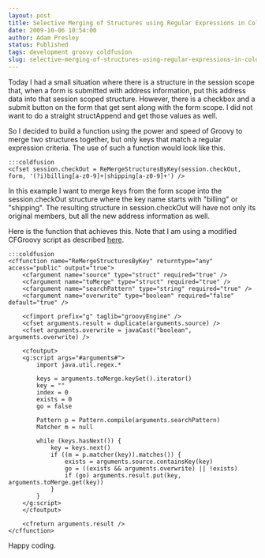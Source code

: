 ```yaml
---
layout: post
title: Selective Merging of Structures using Regular Expressions in ColdFusion
date: 2009-10-06 10:54:00
author: Adam Presley
status: Published
tags: development groovy coldfusion
slug: selective-merging-of-structures-using-regular-expressions-in-coldfusion
---
```


Today I had a small situation where there is a structure in the session
scope that, when a form is submitted with address information, put this
address data into that session scoped structure. However, there is a
checkbox and a submit button on the form that get sent along with the
form scope. I did not want to do a straight structAppend and get those
values as well.

So I decided to build a function using the power and speed of Groovy to
merge two structures together, but only keys that match a regular
expression criteria. The use of such a function would look like this.

	:::coldfusion
	<cfset session.checkOut = ReMergeStructuresByKey(session.checkOut, form, '(?i)billing[a-z0-9]+|shipping[a-z0-9]+') />

In this example I want to merge keys from the form scope into the
session.checkOut structure where the key name starts with "billing" or
"shipping". The resulting structure in session.checkOut will have not
only its original members, but all the new address information as well.

Here is the function that achieves this. Note that I am using a modified
CFGroovy script as described [here](#post/2009/08/cfgroovy2-and-arguments-scope-in-functions).

	:::coldfusion
	<cffunction name="ReMergeStructuresByKey" returntype="any" access="public" output="true">
		<cfargument name="source" type="struct" required="true" />
		<cfargument name="toMerge" type="struct" required="true" />
		<cfargument name="searchPattern" type="string" required="true" />
		<cfargument name="overwrite" type="boolean" required="false" default="true" />

		<cfimport prefix="g" taglib="groovyEngine" />
		<cfset arguments.result = duplicate(arguments.source) />
		<cfset arguments.overwrite = javaCast("boolean", arguments.overwrite) />

		<cfoutput>
		<g:script args="#arguments#">
			import java.util.regex.*

			keys = arguments.toMerge.keySet().iterator()
			key = ""
			index = 0
			exists = 0
			go = false

			Pattern p = Pattern.compile(arguments.searchPattern)
			Matcher m = null

			while (keys.hasNext()) {
				key = keys.next()
				if ((m = p.matcher(key)).matches()) {
					exists = arguments.source.containsKey(key)
					go = ((exists && arguments.overwrite) || !exists)
					if (go) arguments.result.put(key, arguments.toMerge.get(key))
				}
			}
		</g:script>
		</cfoutput>

		<cfreturn arguments.result />
	</cffunction>

Happy coding.
